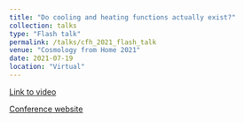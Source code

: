 ```yaml
---
title: "Do cooling and heating functions actually exist?"
collection: talks
type: "Flash talk"
permalink: /talks/cfh_2021_flash_talk
venue: "Cosmology from Home 2021"
date: 2021-07-19
location: "Virtual"
---
```


<a href='https://www.youtube.com/watch?v=wJ6jT9LVLP8&t=583s&ab_channel=CosmologyfromHome'>Link to video</a>

<a href='https://cosmologyfromhome.com/cosmology-from-home-2021'>Conference website</a>
